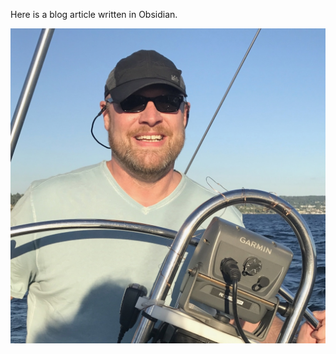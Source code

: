 
Here is a blog article written in Obsidian.

![Sailing Profile](attachments/profile-sailing%202.jpg)
